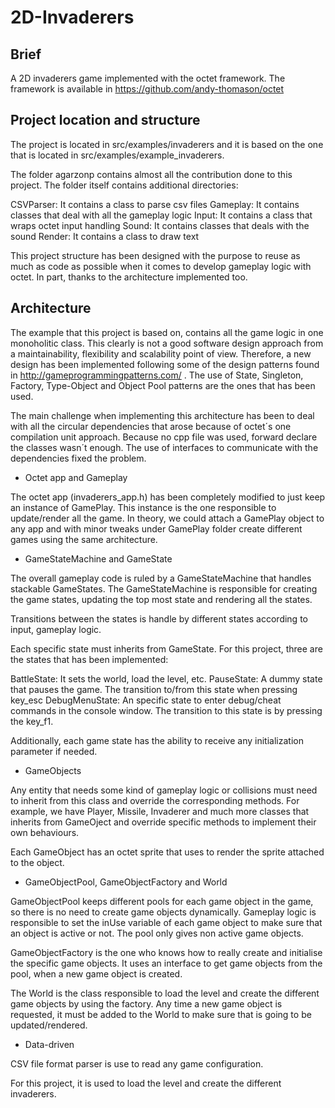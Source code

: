 # 2D-Invaderers

## Brief

A 2D invaderers game implemented with the octet framework. The framework is available 
in https://github.com/andy-thomason/octet

## Project location and structure

The project is located in src/examples/invaderers and it is based on the one that is
located in src/examples/example_invaderers. 

The folder agarzonp contains almost all the contribution done to this project. The folder
itself contains additional directories:

CSVParser: It contains a class to parse csv files
Gameplay: It contains classes that deal with all the gameplay logic
Input: It contains a class that wraps octet input handling
Sound: It contains classes that deals with the sound
Render: It contains a class to draw text

This project structure has been designed with the purpose to reuse as much as code as possible
when it comes to develop gameplay logic with octet. In part, thanks to the architecture implemented
too.

## Architecture

The example that this project is based on, contains all the game logic in one monoholitic
class. This clearly is not a good software design approach from a maintainability, flexibility and 
scalability point of view. Therefore, a new design has been implemented following some of the
design patterns found in http://gameprogrammingpatterns.com/ . The use of State, Singleton, Factory,
Type-Object and Object Pool patterns are the ones that has been used.

The main challenge when implementing this architecture has been to deal with all the circular dependencies
that arose because of octet´s one compilation unit approach. Because no cpp file was used, forward declare
the classes wasn´t enough. The use of interfaces to communicate with the dependencies fixed the problem.

- Octet app and Gameplay

The octet app (invaderers_app.h) has been completely modified to just keep an instance of GamePlay. 
This instance is the one responsible to update/render all the game. In theory, we could attach a GamePlay
object to any app and with minor tweaks under GamePlay folder create different games using the same architecture.

- GameStateMachine and GameState

The overall gameplay code is ruled by a GameStateMachine that handles stackable GameStates. The GameStateMachine
is responsible for creating the game states, updating the top most state and rendering all the states.

Transitions between the states is handle by different states according to input, gameplay logic.

Each specific state must inherits from GameState. For this project, three are the states that has been implemented: 

BattleState: It sets the world, load the level, etc.
PauseState: A dummy state that pauses the game. The transition to/from this state when pressing key_esc
DebugMenuState: An specific state to enter debug/cheat commands in the console window. The transition to this
state is by pressing the key_f1.

Additionally, each game state has the ability to receive any initialization parameter if needed.

- GameObjects

Any entity that needs some kind of gameplay logic or collisions must need to inherit from this class and override
the corresponding methods. For example, we have Player, Missile, Invaderer and much more classes that inherits from
GameOject and override specific methods to implement their own behaviours.

Each GameObject has an octet sprite that uses to render the sprite attached to the object.

- GameObjectPool, GameObjectFactory and World

GameObjectPool keeps different pools for each game object in the game, so there is no need to create game objects dynamically.
Gameplay logic is responsible to set the inUse variable of each game object to make sure that an object is active or not. The pool
only gives non active game objects.

GameObjectFactory is the one  who knows how to really create and initialise the specific game objects. It uses an interface to
get game objects from the pool, when a new game object is created.

The World is the class responsible to load the level and create the different game objects by using the factory. Any time a new
game object is requested, it must be added to the World to make sure that is going to be updated/rendered.

- Data-driven

CSV file format parser is use to read any game configuration. 

For this project, it is used to load the level and create the different invaderers.






